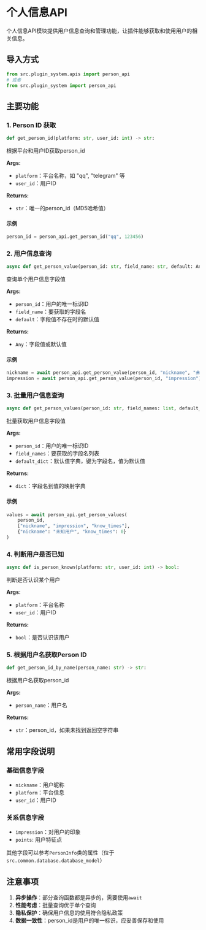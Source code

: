 # 个人信息API

个人信息API模块提供用户信息查询和管理功能，让插件能够获取和使用用户的相关信息。

## 导入方式

```python
from src.plugin_system.apis import person_api
# 或者
from src.plugin_system import person_api
```

## 主要功能

### 1. Person ID 获取
```python
def get_person_id(platform: str, user_id: int) -> str:
```
根据平台和用户ID获取person_id

**Args:**
- `platform`：平台名称，如 "qq", "telegram" 等
- `user_id`：用户ID

**Returns:**
- `str`：唯一的person_id（MD5哈希值）

#### 示例
```python
person_id = person_api.get_person_id("qq", 123456)
```

### 2. 用户信息查询
```python
async def get_person_value(person_id: str, field_name: str, default: Any = None) -> Any:
```
查询单个用户信息字段值

**Args:**
- `person_id`：用户的唯一标识ID
- `field_name`：要获取的字段名
- `default`：字段值不存在时的默认值

**Returns:**
- `Any`：字段值或默认值

#### 示例
```python
nickname = await person_api.get_person_value(person_id, "nickname", "未知用户")
impression = await person_api.get_person_value(person_id, "impression")
```

### 3. 批量用户信息查询
```python
async def get_person_values(person_id: str, field_names: list, default_dict: Optional[dict] = None) -> dict:
```
批量获取用户信息字段值

**Args:**
- `person_id`：用户的唯一标识ID
- `field_names`：要获取的字段名列表
- `default_dict`：默认值字典，键为字段名，值为默认值

**Returns:**
- `dict`：字段名到值的映射字典

#### 示例
```python
values = await person_api.get_person_values(
    person_id,
    ["nickname", "impression", "know_times"],
    {"nickname": "未知用户", "know_times": 0}
)
```

### 4. 判断用户是否已知
```python
async def is_person_known(platform: str, user_id: int) -> bool:
```
判断是否认识某个用户

**Args:**
- `platform`：平台名称
- `user_id`：用户ID

**Returns:**
- `bool`：是否认识该用户

### 5. 根据用户名获取Person ID
```python
def get_person_id_by_name(person_name: str) -> str:
```
根据用户名获取person_id

**Args:**
- `person_name`：用户名

**Returns:**
- `str`：person_id，如果未找到返回空字符串

## 常用字段说明

### 基础信息字段
- `nickname`：用户昵称
- `platform`：平台信息
- `user_id`：用户ID

### 关系信息字段
- `impression`：对用户的印象
- `points`: 用户特征点

其他字段可以参考`PersonInfo`类的属性（位于`src.common.database.database_model`）

## 注意事项

1. **异步操作**：部分查询函数都是异步的，需要使用`await`
2. **性能考虑**：批量查询优于单个查询
3. **隐私保护**：确保用户信息的使用符合隐私政策
4. **数据一致性**：person_id是用户的唯一标识，应妥善保存和使用
